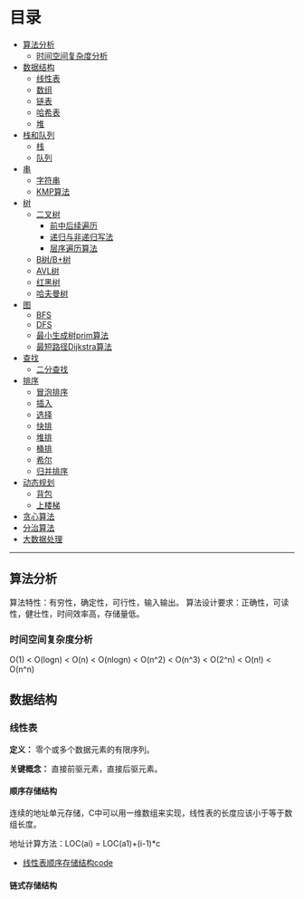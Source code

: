 # 目录

- [算法分析](#算法分析)
  - [时间空间复杂度分析](#时间空间复杂度分析)
- [数据结构](#数据结构)
  - [线性表](#线性表)
  - [数组](#数组)
  - [链表](#链表)
  - [哈希表](#哈希表)
  - [堆](#堆)
- [栈和队列](#栈和队列)
  - [栈](#栈)
  - [队列](#队列)
- [串](#串)
  - [字符串](#字符串)
  - [KMP算法](#KMP算法)
- [树](#树)
  - [二叉树](#二叉树)
    - [前中后续遍历](#前中后续遍历)
    - [递归与非递归写法](#递归与非递归写法)
    - [层序遍历算法](#层序遍历算法)
  - [B树/B+树](#B树/B+树)
  - [AVL树](#AVL树)
  - [红黑树](#红黑树)
  - [哈夫曼树](#哈夫曼树)
- [图](#图)
  - [BFS](#BFS)
  - [DFS](#DFS)
  - [最小生成树prim算法](#最小生成树prim算法)
  - [最短路径Dijkstra算法](#最短路径Dijkstra算法)
- [查找](#查找)
  - [二分查找](#二分查找)
- [排序](#排序)
  - [冒泡排序](#冒泡排序)
  - [插入](#插入)
  - [选择](#选择)
  - [快排](#快排)
  - [堆排](#堆排)
  - [桶排](#桶排)
  - [希尔](#希尔)
  - [归并排序](#归并排序)
- [动态规划](#动态规划)
  - [背包](#背包)
  - [上楼梯](#上楼梯)
- [贪心算法](#贪心算法)
- [分治算法](#分治算法)
- [大数据处理](#大数据处理)

---

## 算法分析

算法特性：有穷性，确定性，可行性，输入输出。
算法设计要求：正确性，可读性，健壮性，时间效率高，存储量低。

### 时间空间复杂度分析

O(1) < O(logn) < O(n) < O(nlogn) < O(n^2) < O(n^3) < O(2^n) < O(n!) < O(n^n)

## 数据结构

### 线性表

**定义：** 零个或多个数据元素的有限序列。

**关键概念：** 直接前驱元素，直接后驱元素。

#### 顺序存储结构

连续的地址单元存储，C中可以用一维数组来实现，线性表的长度应该小于等于数组长度。

地址计算方法：LOC(ai) = LOC(a1)+(i-1)*c

- [线性表顺序存储结构code](https://github.com/ChuangLiu727/GetJob/blob/master/数据结构code/线性表顺序存储结构.cpp)

#### 链式存储结构